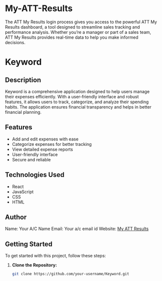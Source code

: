 # My-ATT-Results
The ATT My Results login process gives you access to the powerful ATT My Results dashboard, a tool designed to streamline sales tracking and performance analysis. Whether you’re a manager or part of a sales team, ATT My Results provides real-time data to help you make informed decisions.
# Keyword

## Description
Keyword is a comprehensive application designed to help users manage their expenses efficiently. With a user-friendly interface and robust features, it allows users to track, categorize, and analyze their spending habits. The application ensures financial transparency and helps in better financial planning.

## Features
- Add and edit expenses with ease
- Categorize expenses for better tracking
- View detailed expense reports
- User-friendly interface
- Secure and reliable

## Technologies Used
- React
- JavaScript
- CSS
- HTML

## Author
Name: Your A/C Name
Email: Your a/c email id
Website: [My ATT Results](https://www.attmy-results.com)

## Getting Started
To get started with this project, follow these steps:

1. **Clone the Repository:**
   ```bash
   git clone https://github.com/your-username/Keyword.git
